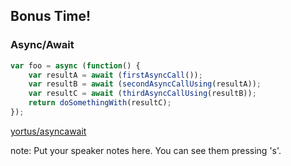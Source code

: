 ##  Bonus Time!
### Async/Await

```javascript
var foo = async (function() {
    var resultA = await (firstAsyncCall());
    var resultB = await (secondAsyncCallUsing(resultA));
    var resultC = await (thirdAsyncCallUsing(resultB));
    return doSomethingWith(resultC);
});
```

[yortus/asyncawait](https://github.com/yortus/asyncawait)

note:
    Put your speaker notes here.
    You can see them pressing 's'.
